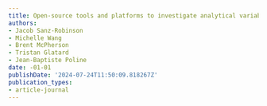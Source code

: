 ```yaml
---
title: Open-source tools and platforms to investigate analytical variability in neuroimaging
authors:
- Jacob Sanz-Robinson
- Michelle Wang
- Brent McPherson
- Tristan Glatard
- Jean-Baptiste Poline
date: -01-01
publishDate: '2024-07-24T11:50:09.818267Z'
publication_types:
- article-journal
---
```

